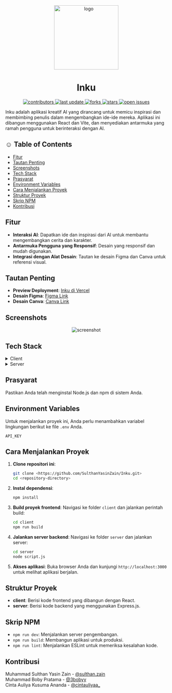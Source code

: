 <div align="center">
  <img src="https://github.com/user-attachments/assets/bb4b5902-c6f1-40d5-937e-6415fd8b4b9e" alt="logo" width="200" height="auto" />
    <h1>Inku</h1>
  <p>
  <a href="https://github.com/SulthanYasinZain/Inku/graphs/contributors">
    <img src="https://img.shields.io/github/contributors/SulthanYasinZain/Inku" alt="contributors" />
  </a>
  <a href="">
    <img src="https://img.shields.io/github/last-commit/SulthanYasinZain/Inku" alt="last update" />
  </a>
  <a href="https://github.com/SulthanYasinZain/Inku/network/members">
    <img src="https://img.shields.io/github/forks/SulthanYasinZain/Inku" alt="forks" />
  </a>
  <a href="https://github.com/SulthanYasinZain/Inku/stargazers">
    <img src="https://img.shields.io/github/stars/SulthanYasinZain/Inku" alt="stars" />
  </a>
  <a href="https://github.com/SulthanYasinZain/Inku/issues/">
    <img src="https://img.shields.io/github/issues/SulthanYasinZain/Inku" alt="open issues" />
  </a>
</p>
</div>

Inku adalah aplikasi kreatif AI yang dirancang untuk memicu inspirasi dan membimbing penulis dalam mengembangkan ide-ide mereka. Aplikasi ini dibangun menggunakan React dan Vite, dan menyediakan antarmuka yang ramah pengguna untuk berinteraksi dengan AI.

## ☺ Table of Contents

- [Fitur](#fitur)
- [Tautan Penting](#tautan-penting)
- [Screenshots](#screenshots)
- [Tech Stack](#tech-stack)
- [Prasyarat](#prasyarat)
- [Environment Variables](#environment-variables)
- [Cara Menjalankan Proyek](#cara-menjalankan-proyek)
- [Struktur Proyek](#struktur-proyek)
- [Skrip NPM](#skrip-npm)
- [Kontribusi](#kontribusi)

## Fitur

- **Interaksi AI**: Dapatkan ide dan inspirasi dari AI untuk membantu mengembangkan cerita dan karakter.
- **Antarmuka Pengguna yang Responsif**: Desain yang responsif dan mudah digunakan.
- **Integrasi dengan Alat Desain**: Tautan ke desain Figma dan Canva untuk referensi visual.

## Tautan Penting

- **Preview Deployment**: [Inku di Vercel](https://inku-five.vercel.app/)
- **Desain Figma**: [Figma Link](https://me-qr.com/Vz1xKdKI)
- **Desain Canva**: [Canva Link](https://www.canva.com/design/DAGVhgd3STM/rYrr3zMG1eEz7XgIERg66g/edit?utm_content=DAGVhgd3STM&utm_campaign=designshare&utm_medium=link2&utm_source=sharebutton)

## Screenshots

<div align="center"> 
  <img src="https://github.com/user-attachments/assets/ecd97384-184b-4832-a25a-279e0ee3bd26" alt="screenshot" />
</div>

## Tech Stack

<details>
  <summary>Client</summary>
  <ul>
    <li><a href="https://reactjs.org/">React.js</a></li>
    <li><a href="https://tailwindcss.com/">TailwindCSS</a></li>
  </ul>
</details>

<details>
  <summary>Server</summary>
  <ul>
    <li><a href="https://expressjs.com/">Express.js</a></li>
  </ul>
</details>

## Prasyarat

Pastikan Anda telah menginstal Node.js dan npm di sistem Anda.

## Environment Variables

Untuk menjalankan proyek ini, Anda perlu menambahkan variabel lingkungan berikut ke file `.env` Anda.

`API_KEY`

## Cara Menjalankan Proyek

1. **Clone repositori ini**:
   ```bash
   git clone <https://github.com/SulthanYasinZain/Inku.git>
   cd <repository-directory>
   ```

2. **Instal dependensi**:
   ```bash
   npm install
   ```

3. **Build proyek frontend**:
   Navigasi ke folder `client` dan jalankan perintah build:
   ```bash
   cd client
   npm run build
   ```

4. **Jalankan server backend**:
   Navigasi ke folder `server` dan jalankan server:
   ```bash
   cd server
   node script.js
   ```

5. **Akses aplikasi**:
   Buka browser Anda dan kunjungi `http://localhost:3000` untuk melihat aplikasi berjalan.

## Struktur Proyek

- **client**: Berisi kode frontend yang dibangun dengan React.
- **server**: Berisi kode backend yang menggunakan Express.js.

## Skrip NPM

- `npm run dev`: Menjalankan server pengembangan.
- `npm run build`: Membangun aplikasi untuk produksi.
- `npm run lint`: Menjalankan ESLint untuk memeriksa kesalahan kode.

## Kontribusi

Muhammad Sulthan Yasin Zain - [@sulthan.zain](https://Instagram.com/sulthan.zain) <br>
Muhammad Boby Pratama - [@3bobyy](https://Instagram.com/3bobyy) <br>
Cinta Auliya Kusuma Ananda  - [@cintauliyaa_](https://Instagram.com/cintauliyaa_)
